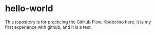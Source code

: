 # hello-world
This repository is for practicing the GitHub Flow.
Kbobolino here, It is my first experience with github, and it is a test.

